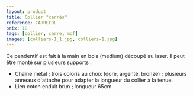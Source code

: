 ```yaml
---
layout: product
title: Collier "carrés"
reference: CARRECOL
prix: 18
tags: [collier, carre, mdf]
images: [colliers-1_1.jpg, colliers-1.jpg]
---
```

Ce pendentif est fait à la main en bois (medium) découpé au laser. Il peut être monté sur plusieurs supports :

- Chaîne métal ; trois coloris au choix (doré, argenté, bronze) ; plusieurs anneaux d'attache pour adapter la longueur du collier à la tenue. </li>
- Lien coton enduit brun ; longueur 65cm.